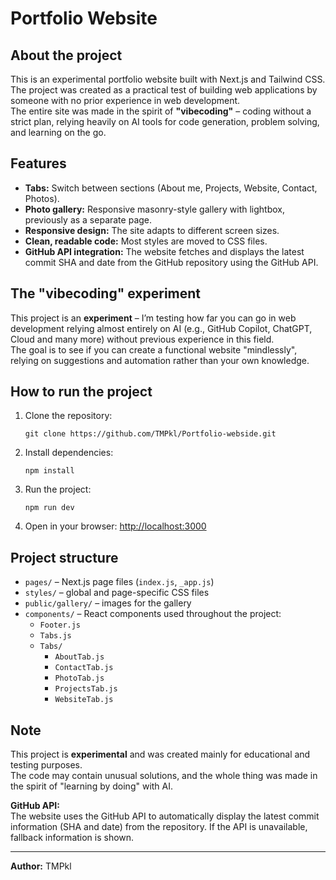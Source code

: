 # Portfolio Website

## About the project

This is an experimental portfolio website built with Next.js and Tailwind CSS.  
The project was created as a practical test of building web applications by someone with no prior experience in web development.  
The entire site was made in the spirit of **"vibecoding"** – coding without a strict plan, relying heavily on AI tools for code generation, problem solving, and learning on the go.

## Features

- **Tabs:** Switch between sections (About me, Projects, Website, Contact, Photos).
- **Photo gallery:** Responsive masonry-style gallery with lightbox, previously as a separate page.
- **Responsive design:** The site adapts to different screen sizes.
- **Clean, readable code:** Most styles are moved to CSS files.
- **GitHub API integration:** The website fetches and displays the latest commit SHA and date from the GitHub repository using the GitHub API.

## The "vibecoding" experiment

This project is an **experiment** – I’m testing how far you can go in web development relying almost entirely on AI (e.g., GitHub Copilot, ChatGPT, Cloud and many more) without previous experience in this field.  
The goal is to see if you can create a functional website "mindlessly", relying on suggestions and automation rather than your own knowledge.

## How to run the project

1. Clone the repository:
   ```
   git clone https://github.com/TMPkl/Portfolio-webside.git
   ```
2. Install dependencies:
   ```
   npm install
   ```
3. Run the project:
   ```
   npm run dev
   ```
4. Open in your browser: [http://localhost:3000](http://localhost:3000)

## Project structure

- `pages/` – Next.js page files (`index.js`, `_app.js`)
- `styles/` – global and page-specific CSS files
- `public/gallery/` – images for the gallery
- `components/` – React components used throughout the project:
  - `Footer.js`
  - `Tabs.js`
  - `Tabs/`
    - `AboutTab.js`
    - `ContactTab.js`
    - `PhotoTab.js`
    - `ProjectsTab.js`
    - `WebsiteTab.js`

## Note

This project is **experimental** and was created mainly for educational and testing purposes.  
The code may contain unusual solutions, and the whole thing was made in the spirit of "learning by doing" with AI.

**GitHub API:**  
The website uses the GitHub API to automatically display the latest commit information (SHA and date) from the repository. If the API is unavailable, fallback information is shown.

---

**Author:** TMPkl